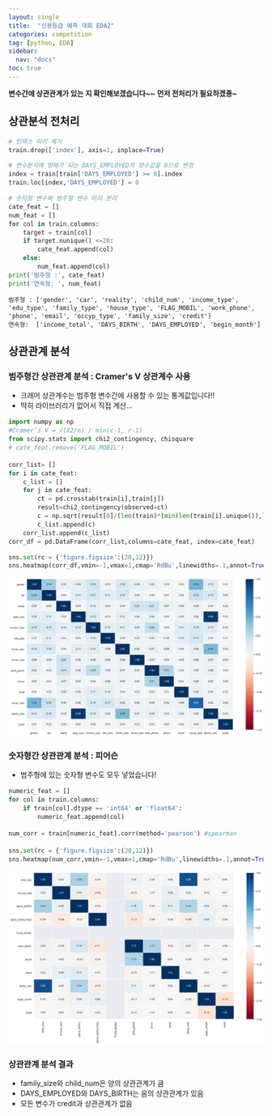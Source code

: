 ```yaml
---
layout: single
title:  "신용등급 예측 대회 EDA2"
categories: competition
tag: [python, EDA]
sidebar:
  nav: "docs"
toc: true
---
```


**변수간에 상관관계가 있는 지 확인해보겠습니다~~**
**먼저 전처리가 필요하겠죵~**

## 상관분석 전처리

```python
# 인덱스 미리 제거
train.drop(['index'], axis=1, inplace=True)
```


```python
# 변수분석에 방해가 되는 DAYS_EMPLOYED의 양수값을 0으로 변경
index = train[train['DAYS_EMPLOYED'] >= 0].index
train.loc[index,'DAYS_EMPLOYED'] = 0
```


```python
# 숫자형 변수와 범주형 변수 미리 분리
cate_feat = []
num_feat = []
for col in train.columns:
    target = train[col]
    if target.nunique() <=20:
        cate_feat.append(col)
    else:
        num_feat.append(col)
print('범주형 :', cate_feat)
print('연속형: ', num_feat)
```

    범주형 : ['gender', 'car', 'reality', 'child_num', 'income_type', 'edu_type', 'family_type', 'house_type', 'FLAG_MOBIL', 'work_phone', 'phone', 'email', 'occyp_type', 'family_size', 'credit']
    연속형:  ['income_total', 'DAYS_BIRTH', 'DAYS_EMPLOYED', 'begin_month']

## 상관관계 분석

### 범주형간 상관관계 분석 : Cramer's V 상관계수 사용

- 크래머 상관계수는 범주형 변수간에 사용할 수 있는 통계값입니다!!
- 딱히 라이브러리가 없어서 직접 계산...

```python
import numpy as np
#Cramer’s V = √(X2/n) / min(c-1, r-1)
from scipy.stats import chi2_contingency, chisquare
# cate_feat.remove('FLAG_MOBIL')

corr_list= []
for i in cate_feat:
    c_list = []
    for j in cate_feat:
        ct = pd.crosstab(train[i],train[j])
        result=chi2_contingency(observed=ct)
        c = np.sqrt(result[0]/(len(train)*(min(len(train[i].unique()),len(train[j].unique()))-1)))
        c_list.append(c)
    corr_list.append(c_list)
corr_df = pd.DataFrame(corr_list,columns=cate_feat, index=cate_feat)
```


```python
sns.set(rc = {'figure.figsize':(20,12)})
sns.heatmap(corr_df,vmin=-1,vmax=1,cmap='RdBu',linewidths=.1,annot=True, fmt='.2f')
```

![png](/assets/images/credit_predict/output_20_1.png)

### 숫자형간 상관관계 분석 : 피어슨

- 범주형에 있는 숫자형 변수도 모두 넣었습니다!


```python
numeric_feat = []
for col in train.columns:
    if train[col].dtype == 'int64' or 'float64':
        numeric_feat.append(col)
        
num_corr = train[numeric_feat].corr(method='pearson') #spearman

sns.set(rc = {'figure.figsize':(20,12)})
sns.heatmap(num_corr,vmin=-1,vmax=1,cmap='RdBu',linewidths=.1,annot=True, fmt='.2f')
```
![png](/assets/images/credit_predict/output_22_1.png)
    
### 상관관계 분석 결과

- family_size와 child_num은 양의 상관관계가 큼
- DAYS_EMPLOYED와 DAYS_BIRTH는 음의 상관관계가 있음
- 모든 변수가 credit과 상관관계가 없음